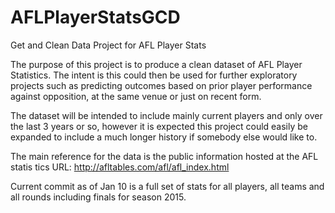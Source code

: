 # AFLPlayerStatsGCD
Get and Clean Data Project for AFL Player Stats

The purpose of this project is to produce a clean dataset of AFL Player Statistics. The intent is this could then be used for further exploratory projects such as predicting outcomes based on prior player performance against opposition, at the same venue or just on recent form.

The dataset will be intended to include mainly current players and only over the last 3 years or so, however it is expected this project could easily be expanded to include a much longer history if somebody else would like to.

The main reference for the data is the public information hosted at the AFL statis tics URL: http://afltables.com/afl/afl_index.html

Current commit as of Jan 10 is a full set of stats for all players, all teams and all rounds including finals for season 2015.